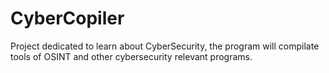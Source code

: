 # CyberCopiler
Project dedicated to learn about CyberSecurity, the program will compilate tools of OSINT and other cybersecurity relevant programs.

